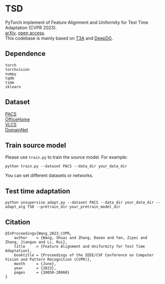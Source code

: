 # TSD
PyTorch implement of Feature Alignment and Uniformity for Test Time Adaptation (CVPR 2023).  
[arXiv](https://arxiv.org/abs/2303.10902), [open access](https://openaccess.thecvf.com/content/CVPR2023/html/Wang_Feature_Alignment_and_Uniformity_for_Test_Time_Adaptation_CVPR_2023_paper.html).  
This codebase is mainly based on [T3A](https://github.com/matsuolab/T3A) and [DeepDG](https://github.com/jindongwang/transferlearning/tree/master/code/DeepDG).  
## Dependence 
```
torch
torchvision
numpy
tqdm
timm
sklearn
```
## Dataset
[PACS](https://drive.google.com/uc?id=1JFr8f805nMUelQWWmfnJR3y4_SYoN5Pd)  
[OfficeHome](https://drive.google.com/uc?id=1uY0pj7oFsjMxRwaD3Sxy0jgel0fsYXLC)  
[VLCS](https://drive.google.com/uc?id=1skwblH1_okBwxWxmRsp9_qi15hyPpxg8)  
[DomainNet](http://ai.bu.edu/M3SDA/)  
## Train source model
Please use `train.py` to train the source model. For example:
```
python train.py --dataset PACS --data_dir your_data_dir 
```
You can set different datasets or networks.
## Test time adaptation
```
python unsupervise_adapt.py --dataset PACS --data_dir your_data_dir --adapt_alg TSD --pretrain_dir your_pretrain_model_dir
```
## Citation
```
@InProceedings{Wang_2023_CVPR,
    author    = {Wang, Shuai and Zhang, Daoan and Yan, Zipei and Zhang, Jianguo and Li, Rui},
    title     = {Feature Alignment and Uniformity for Test Time Adaptation},
    booktitle = {Proceedings of the IEEE/CVF Conference on Computer Vision and Pattern Recognition (CVPR)},
    month     = {June},
    year      = {2023},
    pages     = {20050-20060}
}
```



